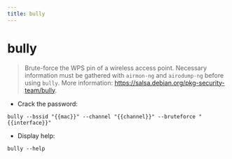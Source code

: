 ```yaml
---
title: bully
---
```

# bully

> Brute-force the WPS pin of a wireless access point.
> Necessary information must be gathered with `airmon-ng` and `airodump-ng` before using `bully`.
> More information: <https://salsa.debian.org/pkg-security-team/bully>.

- Crack the password:

`bully --bssid "{{mac}}" --channel "{{channel}}" --bruteforce "{{interface}}"`

- Display help:

`bully --help`
